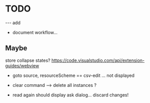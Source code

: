 # TODO

--- add


- document workflow...


## Maybe

store collapse states?
https://code.visualstudio.com/api/extension-guides/webview

- goto source, resourceScheme == csv-edit ... not displayed

- clear command --> delete all instances ?



- read again should display ask dialog... discard changes!